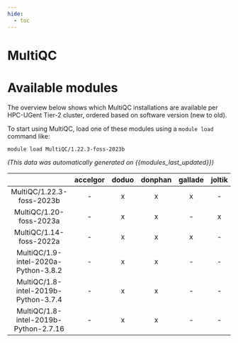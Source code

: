 ```yaml
---
hide:
  - toc
---
```


MultiQC
=======

# Available modules


The overview below shows which MultiQC installations are available per HPC-UGent Tier-2 cluster, ordered based on software version (new to old).

To start using MultiQC, load one of these modules using a `module load` command like:

```shell
module load MultiQC/1.22.3-foss-2023b
```

*(This data was automatically generated on {{modules_last_updated}})*  

| |accelgor|doduo|donphan|gallade|joltik|shinx|skitty|
| :---: | :---: | :---: | :---: | :---: | :---: | :---: | :---: |
|MultiQC/1.22.3-foss-2023b|-|x|x|x|-|x|x|
|MultiQC/1.20-foss-2023a|-|x|x|-|x|x|x|
|MultiQC/1.14-foss-2022a|-|x|x|x|-|-|-|
|MultiQC/1.9-intel-2020a-Python-3.8.2|-|x|x|-|-|-|-|
|MultiQC/1.8-intel-2019b-Python-3.7.4|-|x|x|-|-|-|-|
|MultiQC/1.8-intel-2019b-Python-2.7.16|-|x|x|-|-|-|-|
